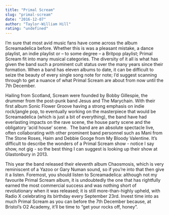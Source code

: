 ```yaml
---
title: "Primal Scream"
slug: "primal-scream"
date: "2016-12-07"
author: "Taylor-William Hill"
rating: "undefined"
---
```


I’m sure that most avid music fans have come across the album Screamadelica before. Whether this is was a pleasant mistake, a dance playlist, an indie playlist or – to some degree – a Britpop playlist; Primal Scream fit into many musical categories. The diversity of it all is what has given the band such a prominent cult status over the many years since their formation. When a band has eleven albums to date, it can be difficult to seize the beauty of every single song note for note; I’d suggest scanning through to get a nuance of what Primal Scream are about from now until the 7th December.

Hailing from Scotland, Scream were founded by Bobby Gillespie, the drummer from the post-punk band Jesus and The Marychain. With their first album Sonic Flower Groove having a strong emphasis on indie rock/jangle pop, to eventually working on the masterpiece that would be Screamadelica (which is just a bit of everything), the band have had everlasting impacts on the rave scene, the house party scene and the obligatory ‘acid house’ scene.  The band are an absolute spectacle live, often collaborating with other prominent band personnel such as Mani from The Stone Roses, Haim and Debbie Googe from My Bloody Valentine. It’s difficult to describe the wonders of a Primal Scream show - notice I say show, not gig - so the best thing I can suggest is looking up their show at Glastonbury in 2013.

This year the band released their eleventh album Chaosmosis, which is very reminiscent of a Yazoo or Gary Numan sound, so if you’re into that then give it a listen. Foremost, you should listen to Screamadelica: although not my favourite Primal Scream album, it is undoubtedly the one that has rightfully earned the most commercial success and was nothing short of revolutionary when it was released; it is still more-than-highly upheld, with Radio X celebrating its birthday every September 23rd. Invest time into as much Primal Scream as you can before the 7th December because, at Bristol’s O2 Academy, it’ll be time to “get your rocks off, honey”.

